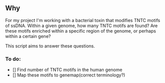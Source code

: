 ## Why
For my project I'm working with a bacterial toxin that modifies TNTC motifs of ssDNA. Within a given genome, how many TNTC motifs are found? Are these motifs enriched within a  specific region of the genome, or perhaps within a certain gene?

This script aims to answer these questions.

### To do:
- [] Find number of TNTC motifs in the human genome
- [] Map these motifs to genemap(correct terminology?)
